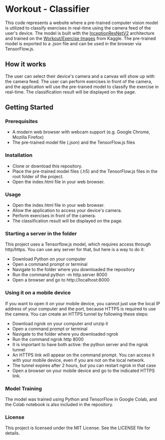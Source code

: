# Workout - Classifier

This code represents a website where a pre-trained computer vision model is utilized to classify exercises in real-time using the camera feed of the user's device. The model is built with the [InceptionResNetV2](https://keras.io/api/applications/inceptionresnetv2/) architecture and trained on the [Workout/Exercise Images](https://www.kaggle.com/datasets/hasyimabdillah/workoutexercises-images) from Kaggle. The pre-trained model is exported to a .json file and can be used in the browser via TensorFlow.js.

## How it works

The user can select their device's camera and a canvas will show up with the camera feed. The user can perform exercises in front of the camera, and the application will use the pre-trained model to classify the exercise in real-time. The classification result will be displayed on the page.

## Getting Started

### Prerequisites

* A modern web browser with webcam support (e.g. Google Chrome, Mozilla Firefox)
* The pre-trained model file (.json) and the TensorFlow.js files

### Installation

* Clone or download this repository.
* Place the pre-trained model files (.h5) and the TensorFlow.js files in the root folder of the project.
* Open the index.html file in your web browser.

### Usage

* Open the index.html file in your web browser.
* Allow the application to access your device's camera.
* Perform exercises in front of the camera.
* The classification result will be displayed on the page.

### Starting a server in the folder

This project uses a Tensorflow.js model, which requires access through http/https. You can use any server for that, but here is a way to do it:

* Download Python on your computer
* Open a command prompt or terminal
* Navigate to the folder where you downloaded the repository
* Run the command python -m http.server 8000
* Open a browser and go to http://localhost:8000

### Using it on a mobile device

If you want to open it on your mobile device, you cannot just use the local IP address of your computer and the port, because HTTPS is required to use the camera. You can create an HTTPS tunnel by following these steps:

* Download ngrok on your computer and unzip it
* Open a command prompt or terminal
* Navigate to the folder where you downloaded ngrok
* Run the command ngrok http 8000
* It is important to have both active: the python server and the ngrok tunnel
* An HTTPS link will appear on the command prompt. You can access it with your mobile device, even if you are not on the local network.
* The tunnel expires after 2 hours, but you can restart ngrok in that case
* Open a browser on your mobile device and go to the indicated HTTPS link.

### Model Training

The model was trained using Python and TensorFlow in Google Colab, and the Colab notebook is also included in the repository.

### License

This project is licensed under the MIT License. See the LICENSE file for details. 
